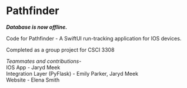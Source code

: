 # Pathfinder
***Database is now offline.***

Code for Pathfinder - A SwiftUI run-tracking application for IOS devices. 

Completed as a group project for CSCI 3308

*Teammates and contributions-*<br>
IOS App - Jaryd Meek<br>
Integration Layer (PyFlask) - Emily Parker, Jaryd Meek<br>
Website - Elena Smith
